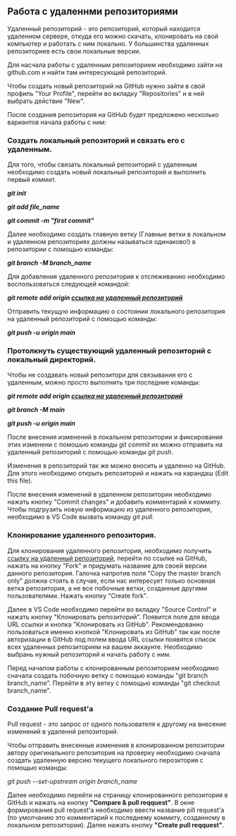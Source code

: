 ## Работа с удаленнми репозиториями

Удаленный репозиторий - это репозиторий, который находится удаленном сервере, откуда его можно скачать, клонировать на свой компьютер и работать с ним локально. У большинства удаленных репозиториев есть свои локальные версии.

Для насчала работы с удаленным репозиторием необходимо зайти на github.com и найти там интересующий репозиторий. 

Чтобы создать новый репозиторий на GitHub нужно зайти в свой профиль "Your Profile", перейти во вкладку "Repositories" и в ней выбрать действие "New".

После создания репозитория на GitHub будет предложено несколько вариантов начала работы с ним:

### Создать локальный репозиторий и связать его с удаленным.

Для того, чтобы связать локальный репозиторий с удаленным необходимо создать новый локальный репозиторий и выполнить первый коммит. 

__*git init*__

__*git add file_name*__

__*git commit -m "first commit"*__

Далее необходимо создать главную ветку (Главные ветки в локальном и удаленном репозиториях должны называться одинаково!) в репозитории с помощью команды:

__*git branch -M branch_name*__


Для добавления удаленного репозитория к отслеживанию необходимо воспользоваться следующей командой:

__*git remote add origin [ссылка на удаленный репозиторий](https://github.com/)*__

Отправить текущую информацию о состоянии локального репозитория на удаленный репозиторий с помощью команды:

__*git push -u origin main*__

### Протолкнуть существующий удаленный репозиторий с локальный директорий.

Чтобы не создавать новый репозитори для связывания его с удаленным, можно просто выполнить три последние команды:

__*git remote add origin [ссылка на удаленный репозиторий](https://github.com/)*__

__*git branch -M main*__

__*git push -u origin main*__

После внесения изменений в локальном репозитории и фиксирования этих изменени с помошью команды *git commit* их можно отправить на удаленный репозиторий с помощью команды *git push*.

Изменения в репозиторий так же можно вносить и удаленно на GitHub. Для этого необходимо  открыть репозиторий и нажать на карандаш (Edit this file). 

После внесения изменений в удаленном репозитории необходимо нажать кнопку "Commit changes" и добавить комментарий к коммиту. Чтобы подгрузить новую информацию из удаленного репозитория, необходимо в VS Code вызвать команду *git pull*.

### Клонирование удаленного репозитория.

Для клонирования удаленного репозитория, необходимо получить [ссылку на удаленный репозиторий](https://github.com/), перейти по ссылке на GitHub, нажать на кнопку "Fork" и придумать название для своей версии данного репозитория. Галочка напротив поля "Copy the master branch only" должна стоять в случае, если нас интересует только основная ветка репозитория, а не все побочные ветки, созданные другими пользователями. Нажать кнопку "Create fork".

Далее в VS Code необходимо перейти во вкладку "Source Control" и нажать кнопку "Клонировать репозиторий". Появится поле для ввода URL ссылки и кнопка "Клонировать из GitHub". Рекомендованно пользоваться именно кнопкой "Клонировать из GitHub" так как после авторизации в GitHub под полем ввода URL ссылки появятся список всех удаленных репозиторием на вашем аккаунте. Необходимо выбрань нужный репозиторий и начать работу с ним.

Перед началом работы с клонированным репозиторием необходимо сначала создать побочную ветку с помощью команды "git branch branch_name". Перейти в эту ветку с помощью команды "git checkout branch_name".

### Создание Pull request'а

Pull request - это запрос от одного пользователя к другому на внесение изменений в удаленнй репозиторий.

Чтобы отправить внесенные изменения в клонированном репозитории автору оригинального репозитория на проверку необходимо сначала создать удаленную версию текущего локального перозитория с помощью команды:

*git push --set-upstream origin branch_name*

Далее необходимо перейти на страницу клонированного репозитория в GitHub и нажать на кнопку __"Compare & pull reqquest"__. В окне формирования pull request'a необходимо ввести название pill request'a (по умолчанию это комментарий к последнему коммиту, созданному в локальном репозитории). Далее нажать кнопку __"Create pull reqquest"__.
